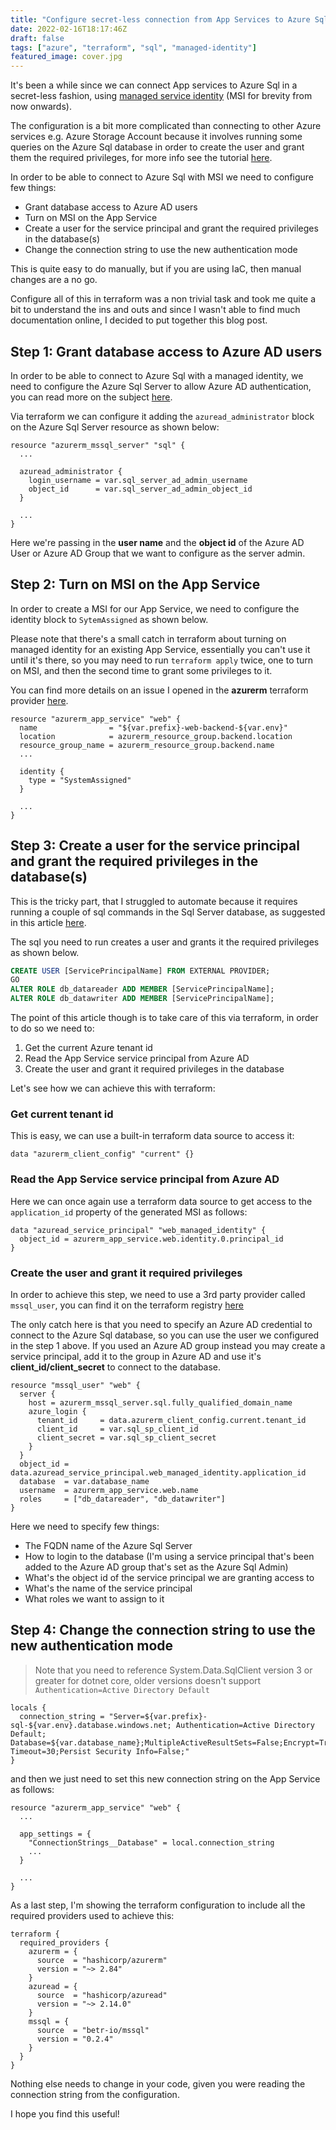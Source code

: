 ```yaml
---
title: "Configure secret-less connection from App Services to Azure Sql via terraform"
date: 2022-02-16T18:17:46Z
draft: false
tags: ["azure", "terraform", "sql", "managed-identity"]
featured_image: cover.jpg
---
```


It's been a while since we can connect App services to Azure Sql in a secret-less fashion, using [managed service identity](https://docs.microsoft.com/en-us/azure/active-directory/managed-identities-azure-resources/overview) (MSI for brevity from now onwards). 

The configuration is a bit more complicated than connecting to other Azure services e.g. Azure Storage Account because it involves running some queries on the Azure Sql database in order to create the user and grant them the required privileges, for more info see the tutorial [here](https://docs.microsoft.com/en-us/azure/app-service/tutorial-connect-msi-sql-database?tabs=windowsclient%2Cdotnet).

In order to be able to connect to Azure Sql with MSI we need to configure few things:
 - Grant database access to Azure AD users
 - Turn on MSI on the App Service
 - Create a user for the service principal and grant the required privileges in the database(s)
 - Change the connection string to use the new authentication mode

This is quite easy to do manually, but if you are using IaC, then manual changes are a no go.

Configure all of this in terraform was a non trivial task and took me quite a bit to understand the ins and outs and since I wasn't able to find much documentation online, I decided to put together this blog post.

## Step 1: Grant database access to Azure AD users
In order to be able to connect to Azure Sql with a managed identity, we need to configure the Azure Sql Server to allow Azure AD authentication, you can read more on the subject [here](https://docs.microsoft.com/en-us/azure/azure-sql/database/authentication-aad-configure?tabs=azure-powershell#provision-an-azure-active-directory-administrator-for-your-azure-sql-database-server).

Via terraform we can configure it adding the `azuread_administrator` block on the Azure Sql Server resource as shown below:

```hcl
resource "azurerm_mssql_server" "sql" {
  ...

  azuread_administrator {
    login_username = var.sql_server_ad_admin_username
    object_id      = var.sql_server_ad_admin_object_id
  }

  ...
}
```

Here we're passing in the **user name** and the **object id** of the Azure AD User or Azure AD Group that we want to configure as the server admin.

## Step 2: Turn on MSI on the App Service
In order to create a MSI for our App Service, we need to configure the identity block to `SytemAssigned` as shown below.

Please note that there's a small catch in terraform about turning on managed identity for an existing App Service, essentially you can't use it until it's there, so you may need to run `terraform apply` twice, one to turn on MSI, and then the second time to grant some privileges to it.

You can find more details on an issue I opened in the **azurerm** terraform provider [here](https://github.com/hashicorp/terraform-provider-azurerm/issues/14139).

```hcl
resource "azurerm_app_service" "web" {
  name                = "${var.prefix}-web-backend-${var.env}"
  location            = azurerm_resource_group.backend.location
  resource_group_name = azurerm_resource_group.backend.name
  ...

  identity {
    type = "SystemAssigned"
  }

  ...
}
```

## Step 3: Create a user for the service principal and grant the required privileges in the database(s)
This is the tricky part, that I struggled to automate because it requires running a couple of sql commands in the Sql Server database, as suggested in this article [here](https://techcommunity.microsoft.com/t5/azure-database-support-blog/using-managed-service-identity-msi-to-authenticate-on-azure-sql/ba-p/1288248).

The sql you need to run creates a user and grants it the required privileges as shown below.

```sql
CREATE USER [ServicePrincipalName] FROM EXTERNAL PROVIDER;
GO
ALTER ROLE db_datareader ADD MEMBER [ServicePrincipalName];
ALTER ROLE db_datawriter ADD MEMBER [ServicePrincipalName];
```

The point of this article though is to take care of this via terraform, in order to do so we need to:

1. Get the current Azure tenant id
2. Read the App Service service principal from Azure AD
3. Create the user and grant it required privileges in the database

Let's see how we can achieve this with terraform:

### Get current tenant id
This is easy, we can use a built-in terraform data source to access it:

```hcl
data "azurerm_client_config" "current" {}
```

### Read the App Service service principal from Azure AD
Here we can once again use a terraform data source to get access to the `application_id` property of the generated MSI as follows:

```hcl
data "azuread_service_principal" "web_managed_identity" {
  object_id = azurerm_app_service.web.identity.0.principal_id
}
```

### Create the user and grant it required privileges
In order to achieve this step, we need to use a 3rd party provider called `mssql_user`, you can find it on the terraform registry [here](https://registry.terraform.io/providers/betr-io/mssql/latest/docs/resources/user)

The only catch here is that you need to specify an Azure AD credential to connect to the Azure Sql database, so you can use the user we configured in the step 1 above.
If you used an Azure AD group instead you may create a service principal, add it to the group in Azure AD and use it's **client_id/client_secret** to connect to the database.

```hcl
resource "mssql_user" "web" {
  server {
    host = azurerm_mssql_server.sql.fully_qualified_domain_name
    azure_login {
      tenant_id     = data.azurerm_client_config.current.tenant_id
      client_id     = var.sql_sp_client_id
      client_secret = var.sql_sp_client_secret
    }
  }
  object_id = data.azuread_service_principal.web_managed_identity.application_id
  database  = var.database_name
  username  = azurerm_app_service.web.name
  roles     = ["db_datareader", "db_datawriter"]
}
```

Here we need to specify few things:
- The FQDN name of the Azure Sql Server
- How to login to the database (I'm using a service principal that's been added to the Azure AD group that's set as the Azure Sql Admin)
- What's the object id of the service principal we are granting access to
- What's the name of the service principal
- What roles we want to assign to it

## Step 4: Change the connection string to use the new authentication mode
> Note that you need to reference System.Data.SqlClient version 3 or greater for dotnet core, older versions doesn't support `Authentication=Active Directory Default`

```hcl
locals {
  connection_string = "Server=${var.prefix}-sql-${var.env}.database.windows.net; Authentication=Active Directory Default; Database=${var.database_name};MultipleActiveResultSets=False;Encrypt=True;TrustServerCertificate=False;Connection Timeout=30;Persist Security Info=False;"
}
```

and then we just need to set this new connection string on the App Service as follows:

```hcl
resource "azurerm_app_service" "web" {
  ...

  app_settings = {
    "ConnectionStrings__Database" = local.connection_string
    ...
  }

  ...
}

```

As a last step, I'm showing the terraform configuration to include all the required providers used to achieve this:

```hcl
terraform {
  required_providers {
    azurerm = {
      source  = "hashicorp/azurerm"
      version = "~> 2.84"
    }
    azuread = {
      source  = "hashicorp/azuread"
      version = "~> 2.14.0"
    }
    mssql = {
      source  = "betr-io/mssql"
      version = "0.2.4"
    }
  }
}

```

Nothing else needs to change in your code, given you were reading the connection string from the configuration.

I hope you find this useful!